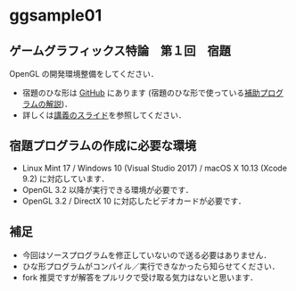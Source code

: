 # ggsample01

## ゲームグラフィックス特論　第１回　宿題

OpenGL の開発環境整備をしてください．

* 宿題のひな形は [GitHub](https://github.com/tokoik/ggsample01) にあります
 (宿題のひな形で使っている[補助プログラムの解説](http://www.wakayama-u.ac.jp/~tokoi/lecture/gg/html/namespacegg.html))．
* 詳しくは[講義のスライド](http://www.wakayama-u.ac.jp/~tokoi/lecture/gg/ggnote01.pdf)を参照してください．

## 宿題プログラムの作成に必要な環境

* Linux Mint 17 / Windows 10 (Visual Studio 2017) / macOS X 10.13 (Xcode 9.2) に対応しています．
* OpenGL 3.2 以降が実行できる環境が必要です．
* OpenGL 3.2 / DirectX 10 に対応したビデオカードが必要です．

## 補足

* 今回はソースプログラムを修正していないので送る必要はありません．
* ひな形プログラムがコンパイル／実行できなかったら知らせてください．
* fork 推奨ですが解答をプルリクで受け取る気力はないと思います．
